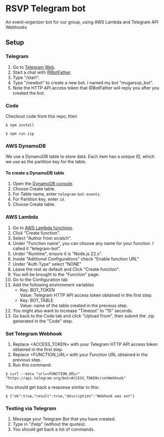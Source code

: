 # RSVP Telegram bot

An event-organizer bot for our group, using AWS Lambda and Telegram API Webhooks

## Setup
### Telegram
1. Go to [Telegram Web](https://web.telegram.org/).
3. Start a chat with [@BotFather](https://telegram.me/BotFather).
4. Type "/start".
5. Type "/newbot" to create a new bot. I named my bot "mugarsvp_bot".
6. Note the HTTP API access token that @BotFather will reply you after you created the bot.

### Code
Checkout code from this repo, then
```
$ npm install
```
```
$ npm run zip
```

### AWS DynamoDB

We use a DynamoDB table to store data.
Each item has a unique ID, which we use as the partition key for the table.

#### To create a DynamoDB table
1. Open the [DynamoDB console](https://console.aws.amazon.com/dynamodb/).
2. Choose Create table.
3. For Table name, enter ```telegram-bot-events```.
4. For Partition key, enter ```id```.
5. Choose Create table.

### AWS Lambda
1. Go to [AWS Lambda functions](https://console.aws.amazon.com/lambda/).
2. Click "Create function".
3. Select "Author from scratch".
4. Under "Function name", you can choose any name for your function. I called it "telegram-bot".
5. Under "Runtime", ensure it is "Node.js 22.x".
6. Inside "Adittional Configurations" check "Enable function URL"
7. Under "Auth Type" select "NONE"
8. Leave the rest as default and Click "Create function".
9. You will be brought to the "Function" page.
10. Go to the Configuration tab 
11. Add the following environment variables
     * Key: BOT_TOKEN    
     Value: Telegram HTTP API access token obtained in the first step.
     * Key: BOT_TABLE   
     Value: name of the table created in the previous step.
12. You might also want to increase "Timeout" to "15" seconds.
13. Go back to the Code tab and click "Upload From", then submit the .zip generated in the "Code" step.

### Set Telegram Webhook
1. Replace <ACCESS_TOKEN> with your Telegram HTTP API access token obtained in the first step. 
2. Replace <FUNCTION_URL> with your Function URL obtained in the previous step.
3. Run this command:
```
$ curl --data "url=<FUNCTION_URL>" "https://api.telegram.org/bot<ACCESS_TOKEN>/setWebhook"
```
You should get back a response similar to this:
```
$ {"ok":true,"result":true,"description":"Webhook was set"}
```

### Testing via Telegram
1. Message your Telegram Bot that you have created.
2. Type in "/help" (without the quotes).
3. You should get back a list of commands.